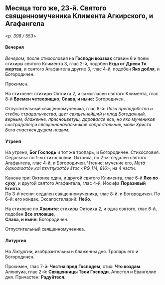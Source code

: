 
## Месяца того же, 23-й. Святого священномученика Климента Агкирского, и Агафангела  

<*p. 398 / 553*>

#### Вечерня

*Вечером*, после стихословия на **Господи воззвах** ставим 6 и поем стихиры святого Климента 3, глас 2-й, 
подобен **Егда от Древя Тя мертва**, и святого Агафангела другие 3, глас 4-й, подобен **Яко добля**, 
и Богородичен.   

Прокимен. 

На стиховне: стихиры Октоиха 2, и самогласен святого Климента, глас 8-й **Времен четверищно**, 
**Слава, и ныне:** Богородичен.  

Отпустительный священномученика, глас 8-й: *Лоза преподобства и стебль страдальчества, цвет священнейший 
и плод Богоданный, верным, блаженне, присноцветущ, даровался еси, но яко мучеников сострадалец и 
священноначальников сопрестольник, моли Христа Бога спастися душам нашим*. 

#### Утреня

На *утрене*, **Бог Господь** и тот же тропарь, и Богородичен. Стихословия. Седальны: 
по 1-м стихословии: Октоиха, 
по 2-м: седален святого Агафангела, глас 4-й, и Богородичен. 
Чтение: мучение его, *Μετὰ διακοσιοστὸν καὶ πεντηκοστόν ἔτος* <*PG 114, 816*>, на 4 части. 

Канона три: Октоиха один, и другой святого Климента, глас 6-й **Яко по суху**, и другой святого 
Агафангела, глас 4-й, Иосифа **Поразивый Египта**.    
По 3-й песни: седален священномученика, глас 8-й, и Богородичен. 
По 6-й: его кондак.
Эксапостиларий: **Небо**. 

На стиховне по **Хвалите**: стихиры Октоиха 2, и одна святого, глас 6-й, подобен **Все отложше**,  
**Слава, и ныне:** Богородичен. 

Отпустительный священномученика. 

#### Литургия

На *Литургии*, изобразительны и блаженны дня. 
Тропарь его и Богородичен. 

Прокимен, глас 7-й: **Честна пред Господем**, стих: **Что воздам**. 
Аллилуиа, глас 2-й: **Священницы Твои Господи**. 
Апостол и Евангелие дня. 
Причастен: **Радуйтеся**. 
